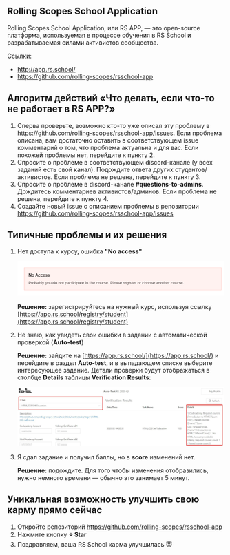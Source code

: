 ## Rolling Scopes School Application
Rolling Scopes School Application, или RS APP, — это open-source платформа, используемая в процессе обучения в RS School и разрабатываемая силами активистов сообщества.

Ссылки:
- http://app.rs.school/
- https://github.com/rolling-scopes/rsschool-app

## Алгоритм действий «Что делать, если что-то не работает в RS APP?»
1. Сперва проверьте, возможно кто-то уже описал эту проблему в https://github.com/rolling-scopes/rsschool-app/issues. Если проблема описана, вам достаточно оставить в соответствующем issue комментарий о том, что проблема актуальна и для вас. Если похожей проблемы нет, перейдите к пункту 2.
2. Спросите о проблеме в соответствующем discord-канале (у всех заданий есть свой канал). Подождите ответа других студентов/активистов. Если проблема не решена, перейдите к пункту 3.
3. Спросите о проблеме в discord-канале **#questions-to-admins**. Дождитесь комментариев активистов/админов. Если проблема не решена, перейдите к пункту 4.
4. Создайте новый issue c описанием проблемы в репозитории https://github.com/rolling-scopes/rsschool-app/issues

## Типичные проблемы и их решения

1. Нет доступа к курсу, ошибка **"No access"**

    ![No Access. Probably you do not participate in the course. Please register or choose another course.](../images/../docs/images/no-access.png)

    **Решение:** зарегистрируйтесь на нужный курс, используя ссылку [https://app.rs.school/registry/student](https://app.rs.school/registry/student)

2. Не знаю, как увидеть свои ошибки в задании с автоматической проверкой (**Auto-test**)

    **Решение:** зайдите на [https://app.rs.school/](https://app.rs.school/) и перейдите в раздел **Auto-test**, и в выпадающем списке выберите интересующее задание. Детали проверки будут отображаться в столбце **Details** таблицы **Verification Results**:

    ![Результаты проверки задания с Auto-test](../images/../docs/images/autotest-details.jpg)

3. Я сдал задание и получил баллы, но в **score** изменений нет.

    **Решение:** подождите. Для того чтобы изменения отобразились, нужно немного времени — обычно это занимает 5 минут.

## Уникальная возможность улучшить свою карму прямо сейчас
1. Откройте репозиторий https://github.com/rolling-scopes/rsschool-app
2. Нажмите кнопку **:star:  Star**
3. Поздравляем, ваша RS School карма улучшилась :innocent:
